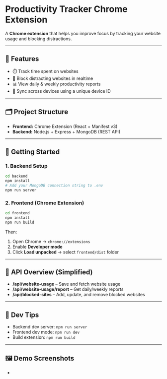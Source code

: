# Productivity Tracker Chrome Extension

A **Chrome extension** that helps you improve focus by tracking your website usage and blocking distractions.

---

## 🚀 Features

- ⏱️ Track time spent on websites  
- 🚫 Block distracting websites in realtime 
- 📊 View daily & weekly productivity reports  
- 🔄 Sync across devices using a unique device ID  

---

## 🗂️ Project Structure

- **Frontend:** Chrome Extension (React + Manifest v3)  
- **Backend:** Node.js + Express + MongoDB (REST API)  

---

## 🔧 Getting Started

### 1. Backend Setup

```bash
cd backend
npm install
# Add your MongoDB connection string to .env
npm run server
```

### 2. Frontend (Chrome Extension)

```bash
cd frontend
npm install
npm run build
```

Then:
1. Open Chrome → `chrome://extensions`
2. Enable **Developer mode**
3. Click **Load unpacked** → select `frontend/dist` folder

---

## 📡 API Overview (Simplified)

- **/api/website-usage** – Save and fetch website usage  
- **/api/website-usage/report** – Get daily/weekly reports  
- **/api/blocked-sites** – Add, update, and remove blocked websites  

---

## 📌 Dev Tips

- Backend dev server: `npm run server`  
- Frontend dev mode: `npm run dev`  
- Build extension: `npm run build`

---

## 🖼️ Demo Screenshots 

-
